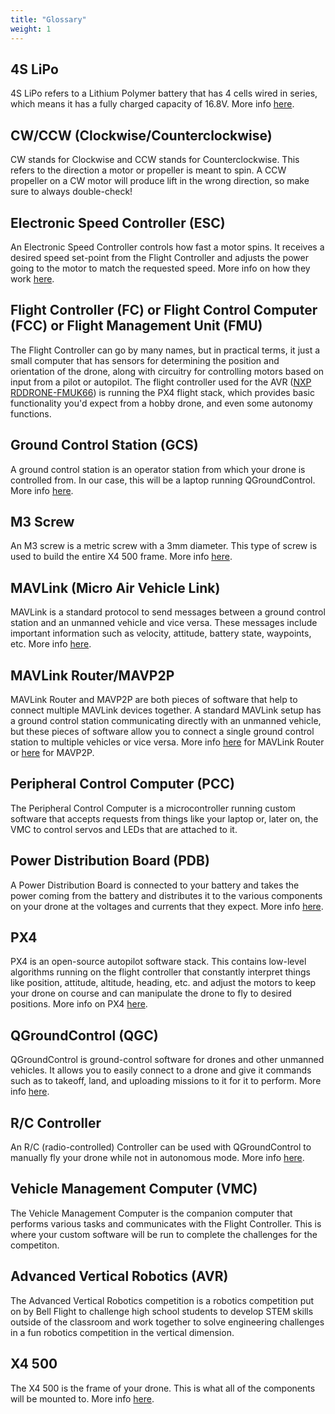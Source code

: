 ```yaml
---
title: "Glossary"
weight: 1
---
```


## 4S LiPo

4S LiPo refers to a Lithium Polymer battery that has 4 cells wired in series,
which means it has a fully charged capacity of 16.8V.
More info [here](https://rogershobbycenter.com/lipoguide).

## CW/CCW (Clockwise/Counterclockwise)

CW stands for Clockwise and CCW stands for Counterclockwise.
This refers to the direction a motor or propeller is meant to spin.
A CCW propeller on a CW motor will produce lift in the wrong direction,
so make sure to always double-check!

## Electronic Speed Controller (ESC)

An Electronic Speed Controller controls how fast a motor spins.
It receives a desired speed set-point from the Flight Controller and
adjusts the power going to the motor to match the requested speed.
More info on how they work [here](https://howtomechatronics.com/how-it-works/how-brushless-motor-and-esc-work/).

## Flight Controller (FC) or Flight Control Computer (FCC) or Flight Management Unit (FMU)

The Flight Controller can go by many names, but in practical terms, it just a
small computer that has sensors for determining the position and orientation of
the drone, along with circuitry for controlling motors based on input from a pilot
or autopilot. The flight controller used for the AVR
([NXP RDDRONE-FMUK66](https://www.nxp.com/design/designs/px4-robotic-drone-flight-management-unit-fmu-rddrone-fmuk66:RDDRONE-FMUK66))
is running the PX4 flight stack, which provides basic functionality you'd expect
from a hobby drone, and even some autonomy functions.

## Ground Control Station (GCS)

A ground control station is an operator station from which your drone
is controlled from. In our case, this will be a laptop running QGroundControl.
More info [here](https://en.wikipedia.org/wiki/UAV_ground_control_station).

## M3 Screw

An M3 screw is a metric screw with a 3mm diameter.
This type of screw is used to build the entire X4 500 frame.
More info [here](https://www.fastenermart.com/understanding-metric-fasteners.html).

## MAVLink (Micro Air Vehicle Link)

MAVLink is a standard protocol to send messages between a ground control station
and an unmanned vehicle and vice versa. These messages include important information
such as velocity, attitude, battery state, waypoints, etc.
More info [here](https://en.wikipedia.org/wiki/MAVLink).

## MAVLink Router/MAVP2P

MAVLink Router and MAVP2P are both pieces of software that help to connect multiple
MAVLink devices together. A standard MAVLink setup has a ground control station
communicating directly with an unmanned vehicle, but these pieces of software allow
you to connect a single ground control station to multiple vehicles or vice versa.
More info [here](https://github.com/mavlink-router/mavlink-router) for MAVLink Router
or [here](https://github.com/aler9/mavp2p) for MAVP2P.

## Peripheral Control Computer (PCC)

The Peripheral Control Computer is a microcontroller running custom software that
accepts requests from things like your laptop or, later on, the VMC to control
servos and LEDs that are attached to it.

## Power Distribution Board (PDB)

A Power Distribution Board is connected to your battery and takes the power coming
from the battery and distributes it to the various components on your drone at the
voltages and currents that they expect.
More info [here](https://dronenodes.com/pdb-power-distribution-board/).

## PX4

PX4 is an open-source autopilot software stack. This contains low-level algorithms
running on the flight controller that constantly interpret things like position,
attitude, altitude, heading, etc. and adjust the motors to keep your drone on
course and can manipulate the drone to fly to desired positions.
More info on PX4 [here](https://px4.io/).

## QGroundControl (QGC)

QGroundControl is ground-control software for drones and other unmanned vehicles.
It allows you to easily connect to a drone and give it commands such as to takeoff,
land, and uploading missions to it for it to perform.
More info [here](http://qgroundcontrol.com/).

## R/C Controller

An R/C (radio-controlled) Controller can be used with QGroundControl to manually
fly your drone while not in autonomous mode.
More info [here](https://docs.qgroundcontrol.com/master/en/SetupView/Radio.html).

## Vehicle Management Computer (VMC)

The Vehicle Management Computer is the companion computer that performs various
tasks and communicates with the Flight Controller. This is where your custom software
will be run to complete the challenges for the competiton.

## Advanced Vertical Robotics (AVR)

The Advanced Vertical Robotics competition is a robotics competition put on by Bell Flight
to challenge high school students to develop STEM skills outside of the classroom
and work together to solve engineering challenges in a fun robotics competition
in the vertical dimension.

## X4 500

The X4 500 is the frame of your drone. This is what all of the components will
be mounted to.
More info [here](https://www.amazon.com/dp/B087LT81C8/).
